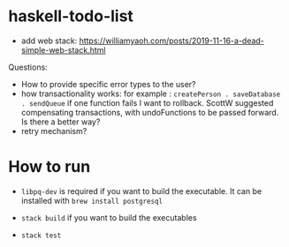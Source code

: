 # haskell-todo-list


- add web stack: https://williamyaoh.com/posts/2019-11-16-a-dead-simple-web-stack.html
   
Questions:

- How to provide specific error types to the user?
- how transactionality works: for example : `createPerson . saveDatabase . sendQueue`
    if one function fails I want to rollback. 
    ScottW suggested compensating transactions, with undoFunctions to be passed forward.
    Is there a better way?
- retry mechanism?


# How to run

- `libpq-dev` is required if you want to build the executable. It can be 
installed with `brew install postgresql`

- `stack build` if you want to build the executables

- `stack test` 
